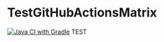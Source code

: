 # TestGitHubActionsMatrix
[![Java CI with Gradle](https://github.com/GrkRise/TestGitHubActionsMatrix/actions/workflows/gradle.yml/badge.svg)](https://github.com/GrkRise/TestGitHubActionsMatrix/actions/workflows/gradle.yml)
TEST


